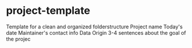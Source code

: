 # project-template
Template for a clean and organized folderstructure
Project name
Today's date
Maintainer's contact info
Data Origin
3-4 sentences about the goal of the projec
